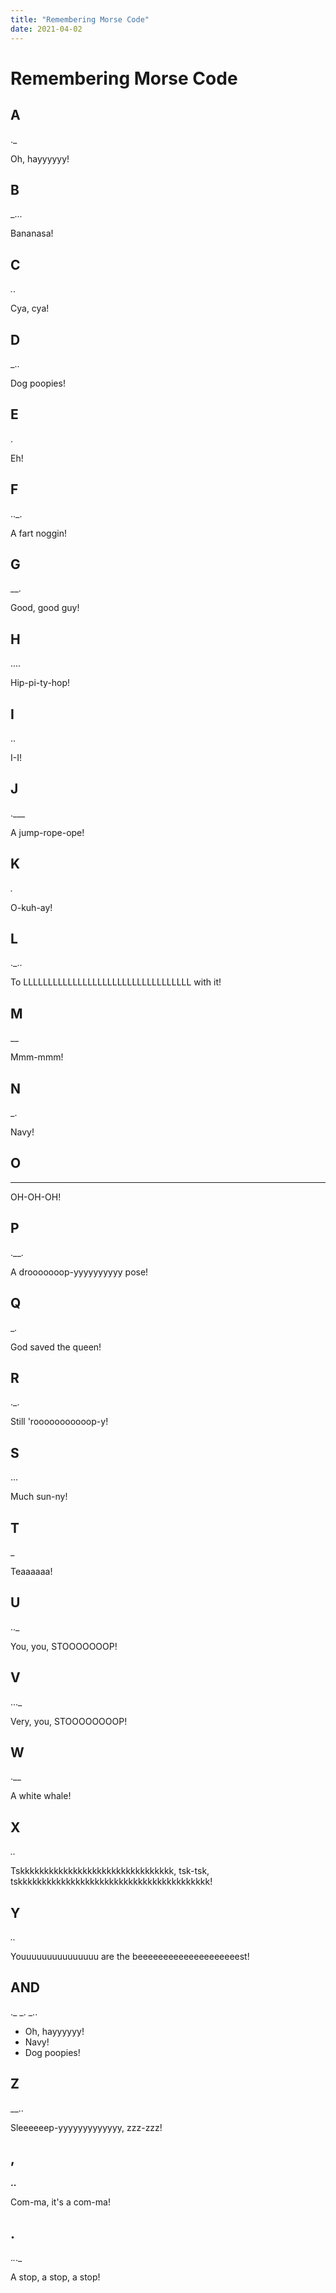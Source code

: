 ```yaml
---
title: "Remembering Morse Code"
date: 2021-04-02
---
```


# Remembering Morse Code

## A

._

Oh, hayyyyyy!

## B

_...

Bananasa!

## C

_._.

Cya, cya!

## D

_..

Dog poopies!

## E

.

Eh!

## F

.._.

A fart noggin!

## G

__.

Good, good guy!

## H

....

Hip-pi-ty-hop!

## I

..

I-I!

## J

.___

A jump-rope-ope!

## K

_._

O-kuh-ay!

## L

._..

To LLLLLLLLLLLLLLLLLLLLLLLLLLLLLLLLLL with it!

## M

__

Mmm-mmm!

## N

_.

Navy!

## O

___

OH-OH-OH!

## P

.__.

A drooooooop-yyyyyyyyyy pose!

## Q

__._

God saved the queen!

## R

._.

Still 'rooooooooooop-y!

## S

...

Much sun-ny!

## T

_

Teaaaaaa!

## U

.._

You, you, STOOOOOOOP!

## V

..._

Very, you, STOOOOOOOOP!

## W

.__

A white whale!

## X

_.._

Tskkkkkkkkkkkkkkkkkkkkkkkkkkkkkkkk, tsk-tsk, tskkkkkkkkkkkkkkkkkkkkkkkkkkkkkkkkkkkkkkkk!

## Y

_.._

Youuuuuuuuuuuuuuu are the beeeeeeeeeeeeeeeeeeeest!

## AND

._ _. _..

- Oh, hayyyyyy!
- Navy!
- Dog poopies!

## Z

__..

Sleeeeeep-yyyyyyyyyyyyy, zzz-zzz!

## ,

__..__

Com-ma, it's a com-ma!

## .

._._._

A stop, a stop, a stop!
